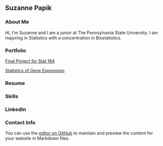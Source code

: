 ## Suzanne Papik

### About Me
Hi, I'm Suzanne and I am a junior at The Pennsylvania State University. I am majoring in Statistics with a concentration in Biostatistics.  

### Portfolio

[Final Project for Stat 184](https://smpapik.github.io/FinalProject184/FinalMarkdown) 

[Statistics of Gene Expression](https://smpapik.github.io/GeneExpression.html)

### Resume

### Skills

### LinkedIn

### Contact Info



You can use the [editor on GitHub](https://github.com/smpapik/smpapik.github.io/edit/master/README.md) to maintain and preview the content for your website in Markdown files.

